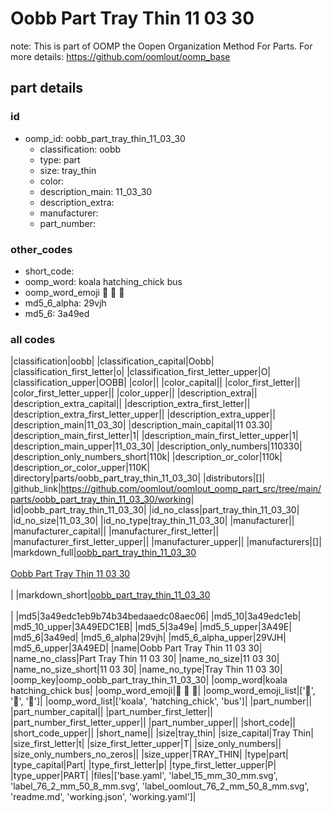 # Oobb Part Tray Thin 11 03 30  

note: This is part of OOMP the Oopen Organization Method For Parts. For more details: https://github.com/oomlout/oomp_base

##  part details





### id
* oomp_id: oobb_part_tray_thin_11_03_30
  * classification: oobb
  * type: part
  * size: tray_thin
  * color: 
  * description_main: 11_03_30
  * description_extra: 
  * manufacturer: 
  * part_number: 

### other_codes
* short_code: 
* oomp_word: koala hatching_chick bus
* oomp_word_emoji :koala: :hatching_chick: :bus:
* md5_6_alpha: 29vjh
* md5_6: 3a49ed

### all codes 
|classification|oobb|
|classification_capital|Oobb|
|classification_first_letter|o|
|classification_first_letter_upper|O|
|classification_upper|OOBB|
|color||
|color_capital||
|color_first_letter||
|color_first_letter_upper||
|color_upper||
|description_extra||
|description_extra_capital||
|description_extra_first_letter||
|description_extra_first_letter_upper||
|description_extra_upper||
|description_main|11_03_30|
|description_main_capital|11 03.30|
|description_main_first_letter|1|
|description_main_first_letter_upper|1|
|description_main_upper|11_03_30|
|description_only_numbers|110330|
|description_only_numbers_short|110k|
|description_or_color|110k|
|description_or_color_upper|110K|
|directory|parts/oobb_part_tray_thin_11_03_30|
|distributors|[]|
|github_link|https://github.com/oomlout/oomlout_oomp_part_src/tree/main/parts/oobb_part_tray_thin_11_03_30/working|
|id|oobb_part_tray_thin_11_03_30|
|id_no_class|part_tray_thin_11_03_30|
|id_no_size|11_03_30|
|id_no_type|tray_thin_11_03_30|
|manufacturer||
|manufacturer_capital||
|manufacturer_first_letter||
|manufacturer_first_letter_upper||
|manufacturer_upper||
|manufacturers|[]|
|markdown_full|[oobb_part_tray_thin_11_03_30](https://github.com/oomlout/oomlout_oomp_part_src/tree/main/parts/oobb_part_tray_thin_11_03_30/working)<br>[](https://github.com/oomlout/oomlout_oomp_part_src/tree/main/parts/oobb_part_tray_thin_11_03_30/working)<br>[Oobb Part Tray Thin 11 03 30](https://github.com/oomlout/oomlout_oomp_part_src/tree/main/parts/oobb_part_tray_thin_11_03_30/working)<br><br>|
|markdown_short|[oobb_part_tray_thin_11_03_30](https://github.com/oomlout/oomlout_oomp_part_src/tree/main/parts/oobb_part_tray_thin_11_03_30/working)<br><br>|
|md5|3a49edc1eb9b74b34bedaaedc08aec06|
|md5_10|3a49edc1eb|
|md5_10_upper|3A49EDC1EB|
|md5_5|3a49e|
|md5_5_upper|3A49E|
|md5_6|3a49ed|
|md5_6_alpha|29vjh|
|md5_6_alpha_upper|29VJH|
|md5_6_upper|3A49ED|
|name|Oobb Part Tray Thin 11 03 30|
|name_no_class|Part Tray Thin 11 03 30|
|name_no_size|11 03 30|
|name_no_size_short|11 03 30|
|name_no_type|Tray Thin 11 03 30|
|oomp_key|oomp_oobb_part_tray_thin_11_03_30|
|oomp_word|koala hatching_chick bus|
|oomp_word_emoji|:koala: :hatching_chick: :bus:|
|oomp_word_emoji_list|[':koala:', ':hatching_chick:', ':bus:']|
|oomp_word_list|['koala', 'hatching_chick', 'bus']|
|part_number||
|part_number_capital||
|part_number_first_letter||
|part_number_first_letter_upper||
|part_number_upper||
|short_code||
|short_code_upper||
|short_name||
|size|tray_thin|
|size_capital|Tray Thin|
|size_first_letter|t|
|size_first_letter_upper|T|
|size_only_numbers||
|size_only_numbers_no_zeros||
|size_upper|TRAY_THIN|
|type|part|
|type_capital|Part|
|type_first_letter|p|
|type_first_letter_upper|P|
|type_upper|PART|
|files|['base.yaml', 'label_15_mm_30_mm.svg', 'label_76_2_mm_50_8_mm.svg', 'label_oomlout_76_2_mm_50_8_mm.svg', 'readme.md', 'working.json', 'working.yaml']|
